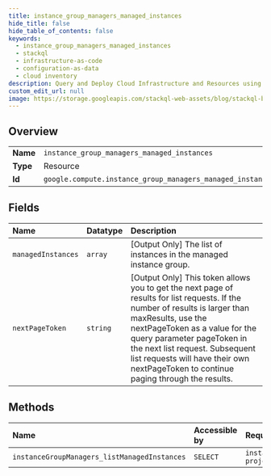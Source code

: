 ```yaml
---
title: instance_group_managers_managed_instances
hide_title: false
hide_table_of_contents: false
keywords:
  - instance_group_managers_managed_instances
  - stackql
  - infrastructure-as-code
  - configuration-as-data
  - cloud inventory
description: Query and Deploy Cloud Infrastructure and Resources using SQL
custom_edit_url: null
image: https://storage.googleapis.com/stackql-web-assets/blog/stackql-blog-post-featured-image.png
---
```

  
    

## Overview
<table><tbody>
<tr><td><b>Name</b></td><td><code>instance_group_managers_managed_instances</code></td></tr>
<tr><td><b>Type</b></td><td>Resource</td></tr>
<tr><td><b>Id</b></td><td><code>google.compute.instance_group_managers_managed_instances</code></td></tr>
</tbody></table>

## Fields
| Name | Datatype | Description |
|:-----|:---------|:------------|
| `managedInstances` | `array` | [Output Only] The list of instances in the managed instance group. |
| `nextPageToken` | `string` | [Output Only] This token allows you to get the next page of results for list requests. If the number of results is larger than maxResults, use the nextPageToken as a value for the query parameter pageToken in the next list request. Subsequent list requests will have their own nextPageToken to continue paging through the results. |
## Methods
| Name | Accessible by | Required Params |
|:-----|:--------------|:----------------|
| `instanceGroupManagers_listManagedInstances` | `SELECT` | `instanceGroupManager, project, zone` |
